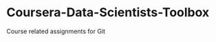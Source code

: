 Coursera-Data-Scientists-Toolbox
================================

Course related assignments for Git
